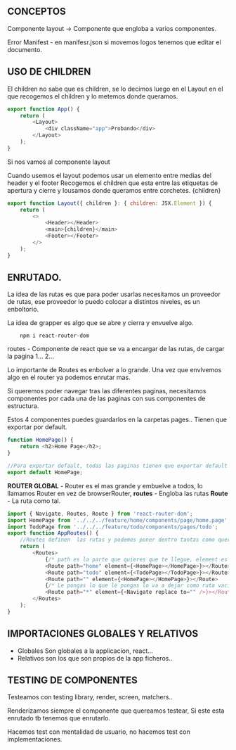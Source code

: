 ## CONCEPTOS

Componente layout -> Componente que engloba a varios componentes.

Error Manifest - en manifesr.json si movemos logos tenemos que editar el documento.

## USO DE CHILDREN

El children no sabe que es children, se lo decimos luego en el Layout en el que recogemos el children y lo metemos donde queramos.

```javascript
export function App() {
    return (
        <Layout>
            <div className="app">Probando</div>
        </Layout>
    );
}
```

Si nos vamos al componente layout

Cuando usemos el layout podemos usar un elemento entre medias del header y el footer
Recogemos el children que esta entre las etiquetas de apertura y cierre y lousamos donde queramos entre corchetes. {children}

```javascript
export function Layout({ children }: { children: JSX.Element }) {
    return (
        <>
            <Header></Header>
            <main>{children}</main>
            <Footer></Footer>
        </>
    );
}
```

## ENRUTADO.

La idea de las rutas es que para poder usarlas necesitamos un proveedor de rutas, ese proveedor lo puedo colocar a distintos niveles, es un enboltorio.

La idea de grapper es algo que se abre y cierra y envuelve algo.

```
    npm i react-router-dom
```

routes - Componente de react que se va a encargar de las rutas, de cargar la pagina 1... 2...

Lo importante de Routes es enbolver a lo grande. Una vez que envlvemos algo en el router ya podemos enrutar mas.

Si queremos poder navegar tras las diferentes paginas, necesitamos componentes por cada una de las paginas con sus componentes de estructura.

Estos 4 componentes puedes guardarlos en la carpetas pages.. Tienen que exportar por default.

```javascript
function HomePage() {
    return <h2>Home Page</h2>;
}

//Para exportar default, todas las paginas tienen que exportar default
export default HomePage;
```

**ROUTER GLOBAL** - Router es el mas grande y embuelve a todos, lo llamamos Router en vez de browserRouter,
**routes** - Engloba las rutas
**Route** - La ruta como tal.

```javascript
import { Navigate, Routes, Route } from 'react-router-dom';
import HomePage from '../../../feature/home/components/page/home.page';
import TodoPage from '../../../feature/todo/components/pages/todo';
export function AppRoutes() {
    //Routes definen  las rutas y podemos poner dentro tantas como queramos
    return (
        <Routes>
            {/* path es la parte que quieres que te llegue, element es donde te dirige, path es lo que en el link de la pagina pones en el / */}
            <Route path="home" element={<HomePage></HomePage>}></Route>
            <Route path="todo" element={<TodoPage></TodoPage>}></Route>
            <Route path="" element={<HomePage></HomePage>}></Route>
            {/* Le pongas lo que le pongas lo va a dejar como ruta vacia y te lleva a la anterior */}
            <Route path="*" element={<Navigate replace to="" />}></Route>
        </Routes>
    );
}
```

## IMPORTACIONES GLOBALES Y RELATIVOS

-   Globales Son globales a la applicacion, react...
-   Relativos son los que son propios de la app ficheros..

## TESTING DE COMPONENTES

Testeamos con testing library, render, screen, matchers..

Renderizamos siempre el componente que quereamos testear, Si este esta enrutado tb tenemos que enrutarlo.

Hacemos test con mentalidad de usuario, no hacemos test con implementaciones.
